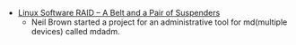  - [Linux Software RAID – A Belt and a Pair of Suspenders](http://www.linux-mag.com/id/7475/)
    - Neil Brown started a project for an administrative tool for md(multiple devices) called mdadm.